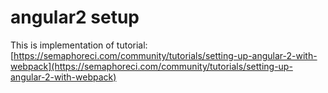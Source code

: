 # angular2 setup
This is implementation of tutorial: 
[https://semaphoreci.com/community/tutorials/setting-up-angular-2-with-webpack](https://semaphoreci.com/community/tutorials/setting-up-angular-2-with-webpack)